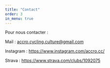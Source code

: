 ```yaml
---
title: "Contact"
order: 3
in_menu: true
---
```

Pour nous contacter : 

Mail : [accro.cycling.culture@gmail.com](mailto:accro.cycling.culture@gmail.com)

Instagram : https://www.instagram.com/accro.cc/ 

Strava : https://www.strava.com/clubs/1092075 